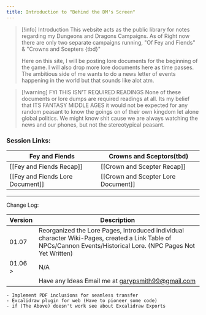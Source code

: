```yaml
---
title: Introduction to "Behind the DM's Screen"
---
```


>[!info] Introduction
>This website acts as the public library for notes regarding my Dungeons and Dragons Campaigns. As of Right now there are only two separate campaigns running, "Of Fey and Fiends" & "Crowns and Scepters {tbd}" 
>
>Here on this site, I will be posting lore documents for the beginning of the game. I will also drop more lore documents here as time passes. The ambitious side of me wants to do a news letter of events happening in the world but that sounds like alot atm.

>[!warning] FYI THIS ISN'T REQUIRED READINGS
>None of these documents or lore dumps are required readings at all. Its my belief that ITS FANTASY MIDDLE AGES it would not be expected for any random peasant to know the goings on of their own kingdom let alone global politics. We might know shit cause we are always watching the news and our phones, but not the stereotypical peasant.

### Session Links:
| Fey and Fiends                   | Crowns and Sceptors(tbd)            |
| -------------------------------- | ----------------------------------- |
| [[Fey and Fiends Recap]]         | [[Crown and Scepter Recap]]         |
| [[Fey and Fiends Lore Document]] | [[Crown and Scepter Lore Document]] |
____
Change Log:

| Version | Description                                                                                                                                                     |
| ------- | --------------------------------------------------------------------------------------------------------------------------------------------------------------- |
| 01.07   | Reorganized the Lore Pages, Introduced individual character Wiki-Pages, created a Link Table of NPCs/Cannon Events/Historical Lore. (NPC Pages Not Yet Written) |
| 01.06 > | N/A                                                                                                                                                             |
|         |                            Have any Ideas Email me at garypsmith99@gmail.com                                                                                    |
```Dev Notes & Future Plans
- Implement PDF inclusions for seamless transfer
- Excalidraw plugin for web (Have to pioneer some code)
- if (The Above) doesn't work see about Excalidraw Exports
```